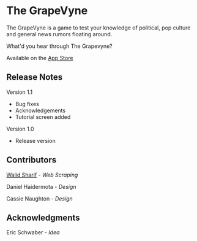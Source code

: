 # The GrapeVyne

The GrapeVyne is a game to test your knowledge of political, pop culture and general news rumors floating around.

What'd you hear through The Grapevyne?

Available on the [App Store](http://appstore.com/TheGrapeVyne)

## Release Notes

Version 1.1

* Bug fixes
* Acknowledgements
* Tutorial screen added

Version 1.0

* Release version

## Contributors

[Walid Sharif](https://github.com/wsharif) - <I>Web Scraping</I>

Daniel Haidermota - <I>Design</I>

Cassie Naughton - <I>Design</I>


## Acknowledgments

Eric Schwaber - <I>Idea</I>
